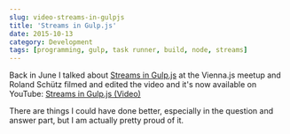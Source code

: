 ```yaml
---
slug: video-streams-in-gulpjs
title: 'Streams in Gulp.js'
date: 2015-10-13
category: Development
tags: [programming, gulp, task runner, build, node, streams]
---
```


Back in June I talked about [Streams in Gulp.js](/gulp-js-streams/) at the Vienna.js meetup and Roland Schütz filmed and edited the video and it's now available on YouTube: [Streams in Gulp.js (Video)](https://www.youtube.com/watch?v=hRe7_xsQBUQ)

There are things I could have done better, especially in the question and answer part, but I am actually pretty proud of it.
